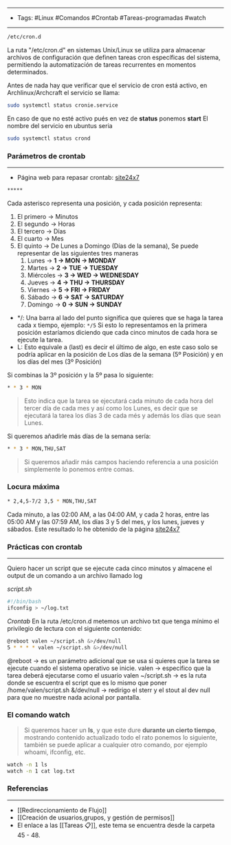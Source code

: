 ------
- Tags: #Linux #Comandos #Crontab #Tareas-programadas #watch
------
```bash
/etc/cron.d
```

La ruta "/etc/cron.d" en sistemas Unix/Linux se utiliza para almacenar archivos de configuración que definen tareas cron específicas del sistema, permitiendo la automatización de tareas recurrentes en momentos determinados.

Antes de nada hay que verificar que el servicio de cron está activo, en Archlinux/Archcraft el servicio se llama:
```bash
sudo systemctl status cronie.service
```
En caso de que no esté activo pués en vez de **status** ponemos **start**
El nombre del servicio en ubuntus seria
```bash
sudo systemctl status crond
```

### Parámetros de crontab
------
- Página web para repasar crontab: [site24x7](https://www.site24x7.com/es/tools/crontab/cron-generator.html)

```bash 
*****
```

Cada asterisco representa una posición, y cada posición representa:
1. El primero -> Minutos
2. El segundo -> Horas
3. El tercero ->  Días
4. El cuarto -> Mes
5. El quinto -> De Lunes a Domingo (Días de la semana), Se puede representar de las siguientes tres maneras
	1. Lunes -> **1 -> MON -> MONDAY**
	2. Martes -> **2 -> TUE -> TUESDAY**
	3. Miércoles -> **3 -> WED -> WEDNESDAY**
	4. Jueves -> **4 -> THU -> THURSDAY**
	5. Viernes -> **5 -> FRI -> FRIDAY**
	6. Sábado -> **6 -> SAT -> SATURDAY**
	7. Domingo -> **0 -> SUN -> SUNDAY**

- \*/: Una barra al lado del punto significa que quieres que se haga la tarea cada x tiempo, ejemplo: `*/5` Si esto lo representamos en la primera posición estaríamos diciendo que cada cinco minutos de cada hora se ejecute la tarea.
- L: Esto equivale a (last) es decir el último de algo, en este caso solo se podría aplicar en la posición de Los días de la semana (5º Posición) y en los días del mes (3º Posición)

Si combinas la 3º posición y la 5º pasa lo siguiente:
```bash
* * 3 * MON
```

> Esto indica que la tarea se ejecutará cada minuto de cada hora del tercer día de cada mes y así como los Lunes, es decir que se ejecutará la tarea los días 3 de cada més y además los días que sean Lunes.

Si queremos añadirle más días de la semana sería:
```bash
* * 3 * MON,THU,SAT
```

> Si queremos añadir más campos haciendo referencia a una posición simplemente lo ponemos entre comas.

### Locura máxima
```bash
* 2,4,5-7/2 3,5 * MON,THU,SAT
```
Cada minuto, a las 02:00 AM, a las 04:00 AM, y cada 2 horas, entre las 05:00 AM y las 07:59 AM, los días 3 y 5 del mes, y los lunes, jueves y sábados. Este resultado lo he obtenido de la página [site24x7](https://www.site24x7.com/es/tools/crontab/cron-generator.html)

### Prácticas con crontab
----
Quiero hacer un script que se ejecute cada cinco minutos y almacene el output de un comando a un archivo llamado log

*script.sh*
```bash
#!/bin/bash
ifconfig > ~/log.txt
```

*Crontab*
En la ruta /etc/cron.d metemos un archivo txt que tenga mínimo el privilegio de lectura con el siguiente contenido:
```bash
@reboot valen ~/script.sh &>/dev/null
5 * * * * valen ~/script.sh &>/dev/null
```
@reboot -> es un parámetro adicional que se usa si quieres que la tarea se ejecute cuando el sistema operativo se inicie.
valen -> especifico que la tarea deberá ejecutarse como el usuario valen
~/script.sh -> es la ruta donde se escuentra el script que es lo mismo que poner /home/valen/script.sh
&/dev/null -> redirigo el sterr y el stout al dev null para que no muestre nada acional por pantalla.

### El comando watch 
> Si queremos hacer un **ls**, y que este dure **durante un cierto tiempo**,  mostrando contenido actualizado todo el rato ponemos lo siguiente, también se puede aplicar a cualquier otro comando, por ejemplo whoami, ifconfig, etc.
```bash
watch -n 1 ls
watch -n 1 cat log.txt
```


### Referencias
----
- [[Redireccionamiento de Flujo]]
- [[Creación de usuarios,grupos, y gestión de permisos]]
- El enlace a las [[Tareas 📋]], este tema se encuentra desde la carpeta 45 - 48.
